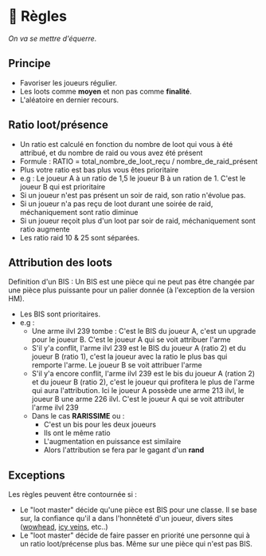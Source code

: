 #  📐 Règles

_On va se mettre d'équerre._

## Principe

- Favoriser les joueurs régulier. 
- Les loots comme **moyen** et non pas comme **finalité**.
- L'aléatoire en dernier recours.

## Ratio loot/présence

- Un ratio est calculé en fonction du nombre de loot qui vous à été attribué, et du nombre de raid ou vous avez été présent
- Formule : RATIO = total_nombre_de_loot_reçu / nombre_de_raid_présent
- Plus votre ratio est bas plus vous êtes prioritaire
- e.g : Le joueur A à un ratio de 1,5 le joueur B à un ration de 1. C'est le joueur B qui est prioritaire
- Si un joueur n'est pas présent un soir de raid, son ratio n'évolue pas.
- Si un joueur n'a pas reçu de loot durant une soirée de raid, méchaniquement sont ratio diminue
- Si un joueur reçoit plus d'un loot par soir de raid, méchaniquement sont ratio augmente
- Les ratio raid 10 & 25 sont séparées.


## Attribution des loots 

 Definition d'un BIS : Un BIS est une pièce qui ne peut pas être changée par une pièce plus puissante pour un palier donnée (à l'exception de la version HM).

- Les BIS sont prioritaires.
- e.g : 
  - Une arme ilvl 239 tombe : C'est le BIS du joueur A, c'est un upgrade pour le joueur B. C'est le joueur A qui se voit attribuer l'arme
  - S'il y'a conflit, l'arme ilvl 239 est le BIS du joueur A (ratio 2) et du joueur B (ratio 1), c'est la joueur avec la ratio le plus bas qui remporte l'arme. Le joueur B se voit attribuer l'arme
  - S'il y'a encore conflit, l'arme ilvl 239 est le bis du joueur A (ration 2) et du joueur B (ratio 2), c'est le joueur qui profitera le plus de l'arme qui aura l'attribution. Ici le joueur A possède une arme 213 ilvl, le joueur B une arme 226 ilvl. C'est le joueur A qui se voit attributer l'arme ilvl 239
  - Dans le cas **RARISSIME** ou :
    - C'est un  bis pour les deux joueurs
    - Ils ont le même ratio 
    - L'augmentation en puissance est similaire
    - Alors l'attribution se fera par le gagant d'un **rand**


## Exceptions

 Les règles peuvent être contournée si : 

 - Le "loot master" décide qu'une pièce est BIS pour une classe. Il se base sur, la confiance qu'il a dans l'honnêteté d'un joueur, divers sites ([wowhead](https://www.wowhead.com/wotlk), [icy veins](https://www.icy-veins.com/wotlk-classic/), etc..)
 - Le "loot master" décide de faire passer en priorité une personne qui à un ratio loot/précense plus bas. Même sur une pièce qui n'est pas BIS.

 
